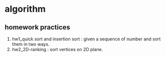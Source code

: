# algorithm
## homework practices

1. hw1_quick sort and insertion sort : given a sequence of number and sort them in two ways. 
2. hw2_2D-ranking : sort vertices on 2D plane.

